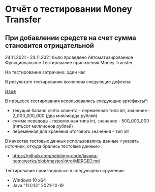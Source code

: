 # Отчёт о тестировании Money Transfer

## При добавлении средств на счет сумма становится отрицательной

24.11.2021 - 24.11.2021 было проведено Автоматизированное Функциональное Тестирование приложения Money Transfer.

На тестирование затрачено: один час

В результате тестирования выявлены следующие дефекты:

[issue](https://github.com/KonstaMonte/MoneyTransfer/issues/1)


В процессе тестирования использовались следующие артефакты*:
* текущий баланс счёта клиента - переменная типа int, значение - 2_000_000_000 (два миллиарда рублей)
* сумма перевода - переменная типа int, значение - 500_000_000 (пятьсот миллионов рублей)
* переменная для хранения итогового значения - тип int


В качестве тестовых данных использовались данные <указать источник, откуда брались тестовые данные>:
* https://github.com/netology-code/javaqa-homeworks/blob/master/intro/MERGED.md


Тестирование производилось в следующем окружении:
* Windows 10 x64
* Java "11.0.13" 2021-10-19
